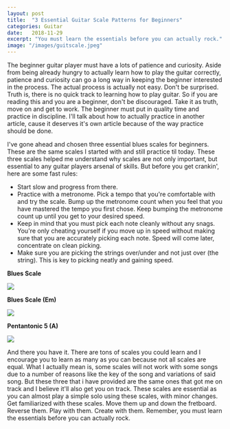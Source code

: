 ```yaml
---
layout: post
title:  "3 Essential Guitar Scale Patterns for Beginners"
categories: Guitar
date:   2018-11-29
excerpt: "You must learn the essentials before you can actually rock."
image: "/images/guitscale.jpeg"
---
```

The beginner guitar player must have a lots of patience and curiosity. Aside from being already hungry to actually learn how to
play the guitar correctly, patience and curiosity can go a long way in keeping the beginner interested in the process. The actual
process is actually not easy. Don't be surprised. Truth is, there is no quick track to learning how to play guitar. So if you are 
reading this and you are a beginner, don't be discouraged. Take it as truth, move on and get to work. The beginner must put in 
quality time and practice in discipline. I'll talk about how to actually practice in another article, cause it deserves it's own 
article because of the way practice should be done.

I've gone ahead and chosen three essential blues scales for beginners. These are the same scales I started with and still practice 
til today. These three scales helped me understand why scales are not only important, but essential to any guitar players arsenal
of skills. But before you get crankin', here are some fast rules:

- Start slow and progress from there.
- Practice with a metronome. Pick a tempo that you're comfortable with and try the scale. Bump up the metronome count when you 
  feel that you have mastered the tempo you first chose. Keep bumping the metronome count up until you get to your desired speed. 
- Keep in mind that you must pick each note cleanly without any snags. You're only cheating yourself if you move up in speed 
  without making sure that you are accurately picking each note. Speed will come later, concentrate on clean picking.
- Make sure you are picking the strings over/under and not just over (the string). This is key to picking neatly and gaining speed.

<b>Blues Scale</b>

<img src="https://drive.google.com/uc?id=1--ppyFSjdSTAR2AHFF7nQmzrwOBBIUIg">

<b>Blues Scale (Em)</b>

<img src="https://drive.google.com/uc?id=1D789nkCROTzA3Q7Gt4j5UM48pAs6nxLO">

<b>Pentantonic 5 (A)</b>

<img src="https://drive.google.com/uc?id=1pLiVV4MFLN6Q04TY6rp3u_3UiDqvWyOk">

And there you have it. There are tons of scales you could learn and I encourage you to learn as many as you can because not all 
scales are equal. What I actually mean is, some scales will not work with some songs due to a number of reasons like the key of
the song and variations of said song. But these three that i have provided are the same ones that got me on track and I believe
it'll also get you on track. These scales are essential as you can almost play a simple solo using these scales, with minor changes.
Get familiarized with these scales. Move them up and down the fretboard. Reverse them. Play with them. Create with them. Remember,
you must learn the essentials before you can actually rock.
